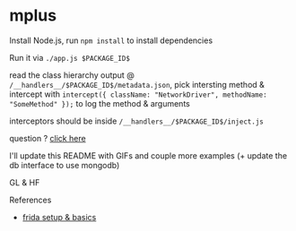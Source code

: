 # mplus

Install Node.js, run `npm install` to install dependencies 

Run it via `./app.js $PACKAGE_ID$`

read the class hierarchy output @ `/__handlers__/$PACKAGE_ID$/metadata.json`, pick intersting method & intercept with `intercept({ className: "NetworkDriver", methodName: "SomeMethod" });` to log the method & arguments

interceptors should be inside `/__handlers__/$PACKAGE_ID$/inject.js` 

question ? [click here](https://github.com/iddoeldor/mplus/issues/new)

I'll update this README with GIFs and couple more examples (+ update the db interface to use mongodb)


GL & HF





References

* [frida setup & basics](https://youtu.be/sdpEJguRd6o?t=1070)
